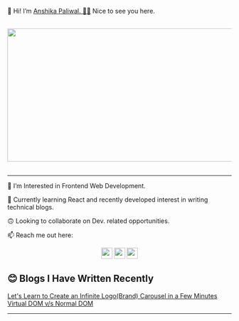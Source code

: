 👋 Hi! I’m <a href="https://github.com/Anshika-Paliwal">Anshika Paliwal. 👩‍💻</a> Nice to see you here.

<br>

<div align="center">
<img src="https://media.giphy.com/media/L8K62iTDkzGX6/giphy.gif" width="600" height="300">
</div>

<br>

<hr>

👀 I’m Interested in Frontend Web Development.

🌱 Currently learning React and recently developed interest in writing technical blogs.

🙃 Looking to collaborate on Dev. related opportunities.

📫 Reach me out here: 
<p align="center">
<a href="mailto:paliwal.anshika2028@gmail.com.com"><img src="https://img.shields.io/badge/Gmail-D14836?style=for-the-badge&logo=gmail&logoColor=white" height=25></a> 
<a href="https://www.linkedin.com/in/contactanshikapaliwal/"><img src="https://img.shields.io/badge/linkedin-%230077B5.svg?&style=for-the-badge&logo=linkedin&logoColor=white" height=25></a> 
<a href="https://twitter.com/AnshikaPaliwal4"><img src="https://img.shields.io/badge/twitter-%23E4405F.svg?&style=for-the-badge&logo=twitter&logoColor=white" height=25></a> 
</p>

<h2 align="left" display: "block">😊 Blogs I Have Written Recently</h2>
    <a align="left" display: "block" href="https://medium.com/@anshikas-blogs/lets-learn-to-create-an-infinite-logo-brand-carousel-in-a-few-minutes-2622764370b7">
    Let's Learn to Create an Infinite Logo(Brand) Carousel in a Few Minutes
    </a>
    <a align="left" display: "block" href="https://medium.com/@anshikas-blogs/virtual-dom-v-s-normal-dom-4a73d2dcdba6">
    Virtual DOM v/s Normal DOM
    </a>
    
<hr>

<!---
Anshika-Paliwal/Anshika-Paliwal is a ✨ special ✨ repository because its `README.md` (this file) appears on your GitHub profile.
You can click the Preview link to take a look at your changes.
--->
